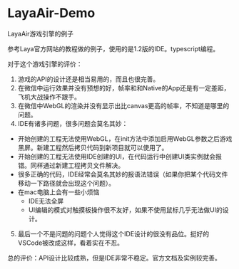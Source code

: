 # LayaAir-Demo
LayaAir游戏引擎的例子

参考Laya官方网站的教程做的例子，使用的是1.2版的IDE。typescript编程。

对于这个游戏引擎的评价：

1. 游戏的API的设计还是相当易用的，而且也很完善。
2. 在微信中运行效果并没有预想的好，帧率和和Native的App还是有一定差距，飞机大战操作不跟手。
3. 在微信中WebGL的渲染并没有显示出比canvas更高的帧率，不知道是哪里的问题。
4. IDE有诸多问题，很多问题会莫名其妙：
  * 开始创建的工程无法使用WebGL，在init方法中添加启用WebGL参数之后游戏黑屏。新建工程然后拷贝代码到新项目就可以使用了。
  * 开始创建的工程无法使用IDE创建的UI，在代码运行中创建UI类实例就会报错。同样通过新建工程拷贝文件解决。
  * 很多正确的代码，IDE经常会莫名其妙的报语法错误（如果你把某个代码文件移动一下路径就会出现这个问题）。
  * 在mac电脑上会有一些小烦恼
    * IDE无法全屏
    * UI编辑的模式对触摸板操作很不友好，如果不使用鼠标几乎无法做UI的设计。
5. 最后一个不是问题的问题个人觉得这个IDE设计的很没有品位。挺好的VSCode被改成这样，看着实在不忍。

总的评价：API设计比较成熟，但是IDE非常不稳定。官方文档及实例较完善。
  
